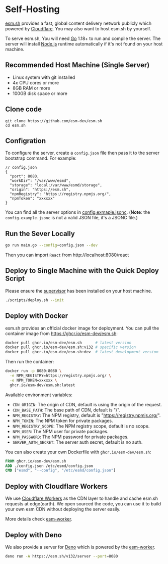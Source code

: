 # Self-Hosting

[esm.sh](https://esm.sh) provides a fast, global content delivery network
publicly which powered by [Cloudflare](https://cloudflare.com). You may also
want to host esm.sh by yourself.

To serve esm.sh, You will need [Go](https://golang.org/dl) 1.18+ to run and
compile the server. The server will install
[Node.js](https://nodejs.org/en/download/) runtime automatically if it's not
found on your host machine.

## Recommended Host Machine (Single Server)

- Linux system with git installed
- 4x CPU cores or more
- 8GB RAM or more
- 100GB disk space or more

## Clone code

```baseh
git clone https://github.com/esm-dev/esm.sh
cd esm.sh
```

## Configration

To configure the server, create a `config.json` file then pass it to the server
bootstrap command. For example:

```jsonc
// config.json
{
  "port": 8080,
  "workDir": "/var/www/esmd",
  "storage": "local:/var/www/esmd/storage",
  "origin": "https://esm.sh",
  "npmRegistry": "https://registry.npmjs.org/",
  "npmToken": "xxxxxx"
}
```

You can find all the server options in
[config.exmaple.jsonc](./config.example.jsonc). (**Note**: the
`config.example.jsonc` is not a valid JSON file, it's a JSONC file.)

## Run the Sever Locally

```bash
go run main.go --config=config.json --dev
```

Then you can import `React` from http://localhost:8080/react

## Deploy to Single Machine with the Quick Deploy Script

Please ensure the [supervisor](http://supervisord.org/) has been installed on
your host machine.

```bash
./scripts/deploy.sh --init
```

## Deploy with Docker

esm.sh provides an official docker image for deployment. You can pull the container image from https://ghcr.io/esm-dev/esm.sh:

```bash
docker pull ghcr.io/esm-dev/esm.sh      # latest version
docker pull ghcr.io/esm-dev/esm.sh:v132 # specific version
docker pull ghcr.io/esm-dev/esm.sh:dev  # latest development version
```

Then run the container:

```bash
docker run -p 8080:8080 \
  -e NPM_REGISTRY=https://registry.npmjs.org/ \
  -e NPM_TOKEN=xxxxxx \
  ghcr.io/esm-dev/esm.sh:latest
```

Available environment variables:

- `CDN_ORIGIN`: The origin of CDN, default is using the origin of the request.
- `CDN_BASE_PATH`: The base path of CDN, default is "/".
- `NPM_REGISTRY`: The NPM registry, default is "https://registry.npmjs.org/".
- `NPM_TOKEN`: The NPM token for private packages.
- `NPM_REGISTRY_SCOPE`: The NPM registry scope, default is no scope.
- `NPM_USER`: The NPM user for private packages.
- `NPM_PASSWORD`: The NPM password for private packages.
- `SERVER_AUTH_SECRET`: The server auth secret, default is no auth.

You can also create your own Dockerfile with `ghcr.io/esm-dev/esm.sh`:

```dockerfile
FROM ghcr.io/esm-dev/esm.sh
ADD ./config.json /etc/esmd/config.json
CMD ["esmd", "--config", "/etc/esmd/config.json"]
```

## Deploy with Cloudflare Workers

We use [Cloudflare Workers](https://workers.cloudflare.com/) as the CDN layer to
handle and cache esm.sh requests at edge(earth). We open sourced the code, you
can use it to build your own esm CDN without deploying the server easily.

More details check [esm-worker](./packages/esm-worker/README.md).

## Deploy with Deno

We also provide a server for [Deno](https://deno.land) which is powered by the [esm-worker](./packages/esm-worker/README.md).

```bash
deno run -A https://esm.sh/v132/server --port=8080
```
